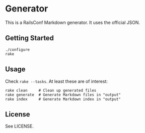 # Generator

This is a RailsConf Markdown generator.  It uses the official JSON.

## Getting Started

    ./configure
    rake

## Usage

Check `rake --tasks`.  At least these are of interest:

    rake clean     # Clean up generated files
    rake generate  # Generate Markdown files in "output"
    rake index     # Generate Markdown index in "output"

## License

See LICENSE.
